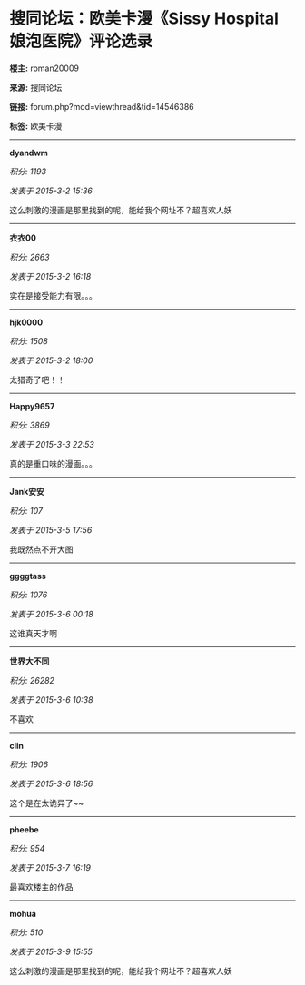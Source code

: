 # 搜同论坛：欧美卡漫《Sissy Hospital 娘泡医院》评论选录

**楼主:** roman20009

**来源:** 搜同论坛

**链接:** forum.php?mod=viewthread&tid=14546386

**标签:** 欧美卡漫

---

**dyandwm**

*积分: 1193*

*发表于 2015-3-2 15:36*

这么刺激的漫画是那里找到的呢，能给我个网址不？超喜欢人妖

---

**衣衣00**

*积分: 2663*

*发表于 2015-3-2 16:18*

实在是接受能力有限。。。

---

**hjk0000**

*积分: 1508*

*发表于 2015-3-2 18:00*

太猎奇了吧！！

---

**Happy9657**

*积分: 3869*

*发表于 2015-3-3 22:53*

真的是重口味的漫画。。。

---

**Jank安安**

*积分: 107*

*发表于 2015-3-5 17:56*

我既然点不开大图

---

**ggggtass**

*积分: 1076*

*发表于 2015-3-6 00:18*

这谁真天才啊

---

**世界大不同**

*积分: 26282*

*发表于 2015-3-6 10:38*

不喜欢

---

**clin**

*积分: 1906*

*发表于 2015-3-6 18:56*

这个是在太诡异了~~

---

**pheebe**

*积分: 954*

*发表于 2015-3-7 16:19*

最喜欢楼主的作品

---

**mohua**

*积分: 510*

*发表于 2015-3-9 15:55*

这么刺激的漫画是那里找到的呢，能给我个网址不？超喜欢人妖
